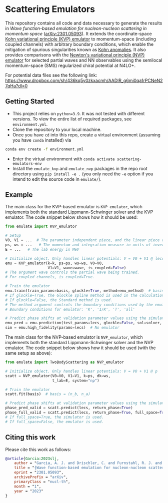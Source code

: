 # Scattering Emulators

This repository contains all code and data necessary to generate the results in
*Wave function-based emulation for nucleon-nucleon scattering in momentum space* ([arXiv:2301.05093][arXiv]).
It extends the coordinate-space [Kohn variational principle (KVP) emulator][Furnstahl] to momentum-space (including coupled channels) with arbitrary boundary conditions, which enable the mitigation of spurious singularities known as [Kohn anomalies][Drischler].
It also provides comparisons with the [Newton's variational principle (NVP) emulator][Melendez] for selected partial waves and NN observables using the semilocal momentum-space (SMS) regularized chiral potential at N4LO+.

For potential data files see the following link: https://www.dropbox.com/sh/436kq5y0zkxacmh/AADlR_g6mi0qa1rPCNeN27qHa?dl=0

## Getting Started

* This project relies on `python=3.9`. It was not tested with different versions.
  To view the entire list of required packages, see `environment.yml`.
* Clone the repository to your local machine.
* Once you have `cd` into this repo, create a virtual environment (assuming you have `conda` installed) via
```bash
conda env create -f environment.yml
```
* Enter the virtual environment with `conda activate scattering-emulators-env`
* Install the `emulate_kvp` and `emulate_nvp` packages in the repo root directory using `pip install -e .`
  (you only need the `-e` option if you intend to edit the source code in `emulate/`).


## Example

The main class for the KVP-based emulator is `KVP_emulator`, which implements both the standard Lippmann-Schwinger solver
and the KVP emulator.
The code snippet below shows how it should be used:
```python
from emulate import KVP_emulator

# Setup
V0, V1 = ...  # The parameter independent piece, and the linear piece of the potential
ps, ws = ...   # The momentum and integration measure in units of inverse fm, corresponding to the potential mesh
E = ...   # The lab energy in MeV

# Initialize object. Only handles linear potentials: V = V0 + V1 @ lecs
emu = KVP_emulator(k=k, ps=ps, ws=ws, V0=V0, 
                   V1=V1, wave=wave, is_coupled=False) 
# The argument wave controls the partial wave being trained.
# For coupled channels, is_coupled=True.

# Train the emulator
emu.train(train_params=basis, glockle=True, method=emu_method)  # basis = (n_b, n_a)
# If glockle=True, the Glockle spline method is used in the calculation. 
# If glockle=False, the Standard method is used.
# The method argument controls the boundary conditions used by the emulator.
# Boundary conditions for emulator: 'K', '1/K', 'T', 'all'

# Predict phase shifts at validation parameter values using the simulator and the emulator
emu_pred = emu.prediction(test_params=lecs, glockle=False, sol=solver, h=nugget)  # Emulator
sim = emu.high_fidelity(params=lecs)  # No emulator
```

The main class for the NVP-based emulator is `NVP_emulator`, which implements both the standard Lippmann-Schwinger solver
and the NVP emulator.
The code snippet below shows how it should be used (with the same setup as above):
```python
from emulate import TwoBodyScattering as NVP_emulator

# Initialize object. Only handles linear potentials: V = V0 + V1 @ p
scatt = NVP_emulator(V0=V0, V1=V1, k=ps, dk=ws,
                     t_lab=E, system="np")

# Train the emulator
scatt.fit(basis)  # basis = (n_b, n_a)

# Predict phase shifts at validation parameter values using the simulator and the emulator
phase_pred_valid = scatt.predict(lecs, return_phase=True)                   # Emulator
phase_full_valid = scatt.predict(lecs, return_phase=True, full_space=True)  # No emulator
# If full_space=True, the simulator is used.
# If full_space=False, the emulator is used.
```

## Citing this work

Please cite this work as follows:

```bibtex
@article{Garcia:2023slj,
    author = "Garcia, A. J. and Drischler, C. and Furnstahl, R. J. and Melendez, J. A. and Zhang, Xilin",
    title = "{Wave function-based emulation for nucleon-nucleon scattering in momentum space}",
    eprint = "2301.05093",
    archivePrefix = "arXiv",
    primaryClass = "nucl-th",
    month = "1",
    year = "2023"
}
```

[arxiv]: https://arxiv.org/abs/2301.05093
[Furnstahl]: https://www.sciencedirect.com/science/article/pii/S0370269320305220
[Drischler]: https://www.sciencedirect.com/science/article/pii/S0370269321007176
[Melendez]: https://www.sciencedirect.com/science/article/pii/S0370269321005487
